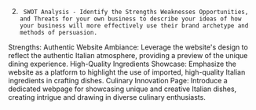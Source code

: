 2.      SWOT Analysis - Identify the Strengths Weaknesses Opportunities, and Threats for your own business to describe your ideas of how your business will more effectively use their brand archetype and methods of persuasion. 

Strengths:
    Authentic Website Ambiance: Leverage the website's design to reflect the authentic Italian atmosphere, providing a preview of the unique dining experience.
    High-Quality Ingredients Showcase: Emphasize the website as a platform to highlight the use of imported, high-quality Italian ingredients in crafting dishes.
    Culinary Innovation Page: Introduce a dedicated webpage for showcasing unique and creative Italian dishes, creating intrigue and drawing in diverse culinary enthusiasts.

